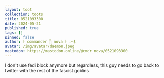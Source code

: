 ```yaml
---
layout: toot
collection: toots
title: 0521093300
date: 2024-05-21
published: true
tags: []
pinned: false
author: ⸸ commander ░ nova ⸸ :~$
avatar: /img/avatar/daemon.jpeg
mastodon: https://mastodon.online/@cmdr_nova/0521093300
---
```


I don't use fedi block anymore but regardless, this guy needs to go back to twitter with the rest of the fascist goblins

